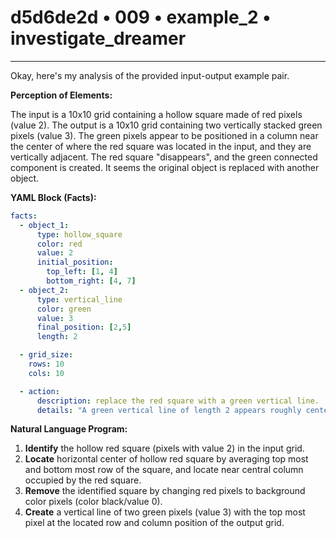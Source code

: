 # d5d6de2d • 009 • example_2 • investigate_dreamer

---
Okay, here's my analysis of the provided input-output example pair.

**Perception of Elements:**

The input is a 10x10 grid containing a hollow square made of red pixels (value 2). The output is a 10x10 grid containing two vertically stacked green pixels (value 3). The green pixels appear to be positioned in a column near the center of where the red square was located in the input, and they are vertically adjacent. The red square "disappears", and the green connected component is created. It seems the original object is replaced with another object.

**YAML Block (Facts):**



```yaml
facts:
  - object_1:
      type: hollow_square
      color: red
      value: 2
      initial_position:
        top_left: [1, 4]
        bottom_right: [4, 7]
  - object_2:
      type: vertical_line
      color: green
      value: 3
      final_position: [2,5]
      length: 2

  - grid_size:
    rows: 10
    cols: 10

  - action:
      description: replace the red square with a green vertical line.
      details: "A green vertical line of length 2 appears roughly centered vertically and horizontally within the initial red square's bounding area"
```



**Natural Language Program:**

1.  **Identify** the hollow red square (pixels with value 2) in the input grid.
2.  **Locate** horizontal center of hollow red square by averaging top most and bottom most row of the square, and locate near central column occupied by the red square.
3. **Remove** the identified square by changing red pixels to background color pixels (color black/value 0).
4.  **Create** a vertical line of two green pixels (value 3) with the top most pixel at the located row and column position of the output grid.


